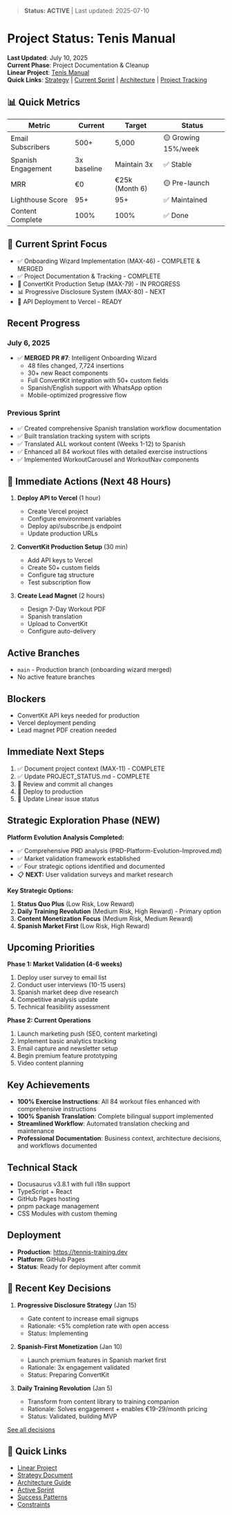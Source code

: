 > **Status: ACTIVE** | Last updated: 2025-07-10

# Project Status: Tenis Manual

**Last Updated**: July 10, 2025  
**Current Phase**: Project Documentation & Cleanup  
**Linear Project**: [Tenis Manual](https://linear.app/max-techera/project/tennis-handbook)  
**Quick Links**: [Strategy](./_docs/STRATEGY.md) | [Current Sprint](./_docs/06_OPERATIONS/current-sprint.md) | [Architecture](./_docs/02_TECH_ARCHITECTURE/architecture-overview.md) | [Project Tracking](./PROJECT_TRACKING.md)

## 📊 Quick Metrics

| Metric             | Current     | Target         | Status              |
| ------------------ | ----------- | -------------- | ------------------- |
| Email Subscribers  | 500+        | 5,000          | 🟡 Growing 15%/week |
| Spanish Engagement | 3x baseline | Maintain 3x    | ✅ Stable           |
| MRR                | €0          | €25k (Month 6) | 🟡 Pre-launch       |
| Lighthouse Score   | 95+         | 95+            | ✅ Maintained       |
| Content Complete   | 100%        | 100%           | ✅ Done             |

## 🎯 Current Sprint Focus

- ✅ Onboarding Wizard Implementation (MAX-46) - COMPLETE & MERGED
- ✅ Project Documentation & Tracking - COMPLETE
- 🔄 ConvertKit Production Setup (MAX-79) - IN PROGRESS
- 📊 Progressive Disclosure System (MAX-80) - NEXT
- 🚀 API Deployment to Vercel - READY

## Recent Progress

### July 6, 2025

- ✅ **MERGED PR #7**: Intelligent Onboarding Wizard
  - 48 files changed, 7,724 insertions
  - 30+ new React components
  - Full ConvertKit integration with 50+ custom fields
  - Spanish/English support with WhatsApp option
  - Mobile-optimized progressive flow

### Previous Sprint

- ✅ Created comprehensive Spanish translation workflow documentation
- ✅ Built translation tracking system with scripts
- ✅ Translated ALL workout content (Weeks 1-12) to Spanish
- ✅ Enhanced all 84 workout files with detailed exercise instructions
- ✅ Implemented WorkoutCarousel and WorkoutNav components

## 🚨 Immediate Actions (Next 48 Hours)

1. **Deploy API to Vercel** (1 hour)

   - Create Vercel project
   - Configure environment variables
   - Deploy api/subscribe.js endpoint
   - Update production URLs

2. **ConvertKit Production Setup** (30 min)

   - Add API keys to Vercel
   - Create 50+ custom fields
   - Configure tag structure
   - Test subscription flow

3. **Create Lead Magnet** (2 hours)
   - Design 7-Day Workout PDF
   - Spanish translation
   - Upload to ConvertKit
   - Configure auto-delivery

## Active Branches

- `main` - Production branch (onboarding wizard merged)
- No active feature branches

## Blockers

- ConvertKit API keys needed for production
- Vercel deployment pending
- Lead magnet PDF creation needed

## Immediate Next Steps

1. ✅ Document project context (MAX-11) - COMPLETE
2. ✅ Update PROJECT_STATUS.md - COMPLETE
3. 🔄 Review and commit all changes
4. 🔄 Deploy to production
5. 🔄 Update Linear issue status

## Strategic Exploration Phase (NEW)

**Platform Evolution Analysis Completed:**

- ✅ Comprehensive PRD analysis (PRD-Platform-Evolution-Improved.md)
- ✅ Market validation framework established
- ✅ Four strategic options identified and documented
- 📋 **NEXT:** User validation surveys and market research

**Key Strategic Options:**

1. **Status Quo Plus** (Low Risk, Low Reward)
2. **Daily Training Revolution** (Medium Risk, High Reward) - Primary option
3. **Content Monetization Focus** (Medium Risk, Medium Reward)
4. **Spanish Market First** (Low Risk, High Reward)

## Upcoming Priorities

**Phase 1: Market Validation (4-6 weeks)**

1. Deploy user survey to email list
2. Conduct user interviews (10-15 users)
3. Spanish market deep dive research
4. Competitive analysis update
5. Technical feasibility assessment

**Phase 2: Current Operations**

1. Launch marketing push (SEO, content marketing)
2. Implement basic analytics tracking
3. Email capture and newsletter setup
4. Begin premium feature prototyping
5. Video content planning

## Key Achievements

- **100% Exercise Instructions**: All 84 workout files enhanced with comprehensive instructions
- **100% Spanish Translation**: Complete bilingual support implemented
- **Streamlined Workflow**: Automated translation checking and maintenance
- **Professional Documentation**: Business context, architecture decisions, and workflows documented

## Technical Stack

- Docusaurus v3.8.1 with full i18n support
- TypeScript + React
- GitHub Pages hosting
- pnpm package management
- CSS Modules with custom theming

## Deployment

- **Production**: https://tennis-training.dev
- **Platform**: GitHub Pages
- **Status**: Ready for deployment after commit

## 🔑 Recent Key Decisions

1. **Progressive Disclosure Strategy** (Jan 15)

   - Gate content to increase email signups
   - Rationale: <5% completion rate with open access
   - Status: Implementing

2. **Spanish-First Monetization** (Jan 10)

   - Launch premium features in Spanish market first
   - Rationale: 3x engagement validated
   - Status: Preparing ConvertKit

3. **Daily Training Revolution** (Jan 5)
   - Transform from content library to training companion
   - Rationale: Solves engagement + enables €19-29/month pricing
   - Status: Validated, building MVP

[See all decisions](./_docs/context/decisions.json)

## 🔗 Quick Links

- [Linear Project](https://linear.app/max-techera/project/tennis-handbook)
- [Strategy Document](./_docs/STRATEGY.md)
- [Architecture Guide](./_docs/ARCHITECTURE.md)
- [Active Sprint](./_docs/ACTIVE_SPRINT.md)
- [Success Patterns](./_docs/context/patterns.md)
- [Constraints](./_docs/context/constraints.md)
